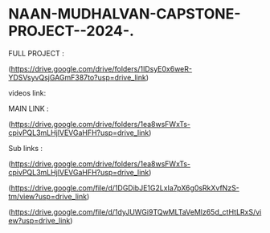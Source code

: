 # NAAN-MUDHALVAN-CAPSTONE-PROJECT--2024-.

FULL PROJECT :

(https://drive.google.com/drive/folders/1IDsyE0x6weR-YDSVsyvQsjGAGmF387to?usp=drive_link)

videos link: 

MAIN LINK :

(https://drive.google.com/drive/folders/1ea8wsFWxTs-cpivPQL3mLHjlVEVGaHFH?usp=drive_link)

Sub links :

(https://drive.google.com/drive/folders/1ea8wsFWxTs-cpivPQL3mLHjlVEVGaHFH?usp=drive_link)

(https://drive.google.com/file/d/1DGDibJE1G2LxIa7pX6g0sRkXvfNzS-tm/view?usp=drive_link)

(https://drive.google.com/file/d/1dyJUWGi9TQwMLTaVeMlz65d_ctHtLRxS/view?usp=drive_link)

